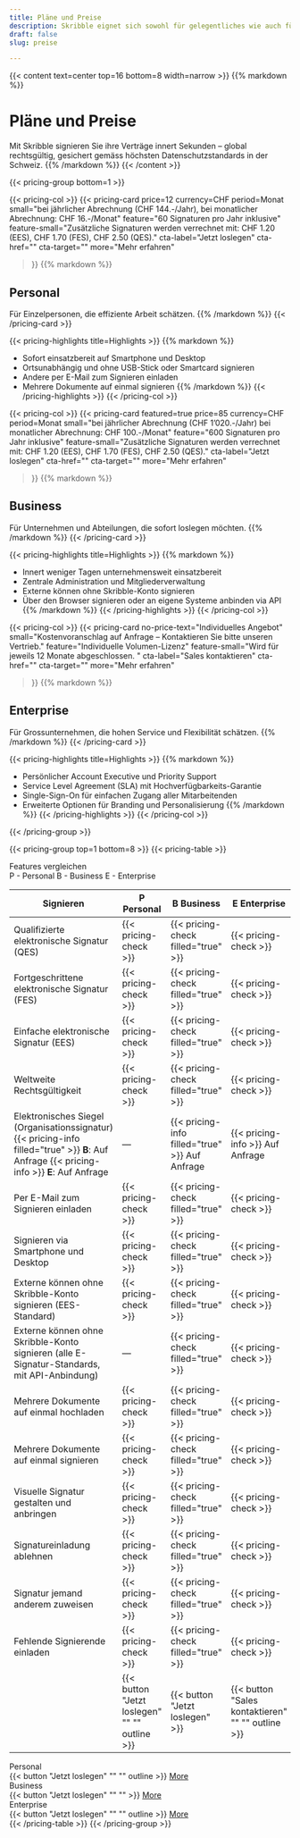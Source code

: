 ```yaml
---
title: Pläne und Preise
description: Skribble eignet sich sowohl für gelegentliches wie auch für häufiges Signieren. Finden Sie das passende Preismodell für Ihre Anwendung.
draft: false
slug: preise

---
```


{{< content text=center top=16 bottom=8 width=narrow >}}
{{% markdown %}}
# Pläne und Preise
Mit Skribble signieren Sie ihre Verträge innert Sekunden – global rechtsgültig, gesichert gemäss höchsten Datenschutzstandards in der Schweiz.
{{% /markdown %}}
{{< /content >}}

[//]: # (--------------------------------------------------------------------------------------------------------------)

{{< pricing-group bottom=1 >}}

{{< pricing-col >}}
  {{< pricing-card
    price=12
    currency=CHF
    period=Monat
    small="bei jährlicher Abrechnung (CHF 144.-/Jahr), bei monatlicher Abrechnung: CHF 16.-/Monat"
    feature="60 Signaturen pro Jahr inklusive"
    feature-small="Zusätzliche Signaturen werden verrechnet mit: CHF 1.20 (EES), CHF 1.70 (FES), CHF 2.50 (QES)."
    cta-label="Jetzt loslegen"
    cta-href=""
    cta-target=""
    more="Mehr erfahren"
  >}}
  {{% markdown %}}
  ## Personal
  Für Einzelpersonen, 
  die effiziente Arbeit schätzen.
  {{% /markdown %}}
  {{< /pricing-card >}}

  {{< pricing-highlights title=Highlights >}}
  {{% markdown %}}
  - Sofort einsatzbereit auf Smartphone und Desktop
  - Ortsunabhängig und ohne USB-Stick oder Smartcard signieren
  - Andere per E-Mail zum Signieren einladen
  - Mehrere Dokumente auf einmal signieren
  {{% /markdown %}}
  {{< /pricing-highlights >}}
{{< /pricing-col >}}

{{< pricing-col >}}
  {{< pricing-card
    featured=true
    price=85
    currency=CHF
    period=Monat
    small="bei jährlicher Abrechnung (CHF 1’020.-/Jahr) bei monatlicher Abrechnung: CHF 100.-/Monat"
    feature="600 Signaturen pro Jahr inklusive"
    feature-small="Zusätzliche Signaturen werden verrechnet mit: CHF 1.20 (EES), CHF 1.70 (FES), CHF 2.50 (QES)."
    cta-label="Jetzt loslegen"
    cta-href=""
    cta-target=""
    more="Mehr erfahren"
  >}}
  {{% markdown %}}
  ## Business
  Für Unternehmen und Abteilungen, die sofort loslegen möchten.
  {{% /markdown %}}
  {{< /pricing-card >}}

  {{< pricing-highlights title=Highlights >}}
  {{% markdown %}}
  - Innert weniger Tagen unternehmensweit einsatzbereit 
  - Zentrale Administration und  Mitgliederverwaltung
  - Externe können ohne Skribble-Konto signieren
  - Über den Browser signieren oder an eigene Systeme anbinden via API
  {{% /markdown %}}
  {{< /pricing-highlights >}}
{{< /pricing-col >}}

{{< pricing-col >}}
  {{< pricing-card
    no-price-text="Individuelles Angebot"
    small="Kostenvoranschlag auf Anfrage – Kontaktieren Sie bitte unseren Vertrieb."
    feature="Individuelle Volumen-Lizenz"
    feature-small="Wird für jeweils 12 Monate abgeschlossen. "
    cta-label="Sales kontaktieren"
    cta-href=""
    cta-target=""
    more="Mehr erfahren"
  >}}
  {{% markdown %}}
  ## Enterprise
  Für Grossunternehmen, die hohen Service und Flexibilität schätzen.
  {{% /markdown %}}
  {{< /pricing-card >}}

  {{< pricing-highlights title=Highlights >}}
  {{% markdown %}}
  - Persönlicher Account Executive und Priority Support
  - Service Level Agreement (SLA) mit Hochverfügbarkeits-Garantie
  - Single-Sign-On für einfachen Zugang aller Mitarbeitenden
  - Erweiterte Optionen für Branding und Personalisierung
  {{% /markdown %}}
  {{< /pricing-highlights >}}
{{< /pricing-col >}}

{{< /pricing-group >}}

[//]: # (--------------------------------------------------------------------------------------------------------------)

{{< pricing-group top=1 bottom=8 >}}
{{< pricing-table >}}
  <div class="pricing-table__legend hide-for-desktop">
    <div class="pricing-table__legend-title">Features vergleichen</div>
    <div class="pricing-table__legend-plans">
      <span>P - Personal</span>
      <span>B - Business</span>
      <span>E - Enterprise</span>
    </div>
  </div>
  <table>
    <thead>
      <tr>
        <th>Signieren</th>
        <th>
          <span class="hide-for-desktop">P</span>
          <span class="hide-for-mobile">Personal</span></th>
        <th>
          <span class="hide-for-desktop">B</span>
          <span class="hide-for-mobile">Business</span>
        </th>
        <th>
          <span class="hide-for-desktop">E</span>
          <span class="hide-for-mobile">Enterprise</span>
        </th>
      </tr>
    </thead>
    <tbody>
      <tr>
        <td>Qualifizierte elektronische Signatur (QES)</td>
        <td>{{< pricing-check >}}</td>
        <td>{{< pricing-check filled="true" >}}</td>
        <td>{{< pricing-check >}}</td>
      <tr>
      <tr>
        <td>Fortgeschrittene elektronische Signatur (FES)</td>
        <td>{{< pricing-check >}}</td>
        <td>{{< pricing-check filled="true" >}}</td>
        <td>{{< pricing-check >}}</td>
      <tr>
      <tr>
        <td>Einfache elektronische Signatur (EES)</td>
        <td>{{< pricing-check >}}</td>
        <td>{{< pricing-check filled="true" >}}</td>
        <td>{{< pricing-check >}}</td>
      <tr>
      <tr>
        <td>Weltweite Rechtsgültigkeit</td>
        <td>{{< pricing-check >}}</td>
        <td>{{< pricing-check filled="true" >}}</td>
        <td>{{< pricing-check >}}</td>
      <tr>
      <tr>
        <td>
          Elektronisches Siegel (Organisationssignatur)
          <div class="pricing-table__mobile-details  hide-for-desktop">
            <span>{{< pricing-info filled="true" >}} <strong>B</strong>: Auf Anfrage</span>
            <span>{{< pricing-info >}} <strong>E</strong>: Auf Anfrage</span>
          </div>
        </td>
        <td>—</td>
        <td>
          <span class="hide-for-desktop">{{< pricing-info filled="true" >}}</span>
          <span class="hide-for-mobile">Auf Anfrage</span>
        </td>
        <td>
          <span class="hide-for-desktop">{{< pricing-info >}}</span>
          <span class="hide-for-mobile">Auf Anfrage</span>
        </td>
      <tr>
      <tr>
        <td>Per E-Mail zum Signieren einladen</td>
        <td>{{< pricing-check >}}</td>
        <td>{{< pricing-check filled="true" >}}</td>
        <td>{{< pricing-check >}}</td>
      <tr>
      <tr>
        <td>Signieren via Smartphone und Desktop</td>
        <td>{{< pricing-check >}}</td>
        <td>{{< pricing-check filled="true" >}}</td>
        <td>{{< pricing-check >}}</td>
      <tr>
      <tr>
        <td>Externe können ohne Skribble-Konto 
    signieren (EES-Standard) </td>
        <td>{{< pricing-check >}}</td>
        <td>{{< pricing-check filled="true" >}}</td>
        <td>{{< pricing-check >}}</td>
      <tr>
      <tr>
        <td>Externe können ohne Skribble-Konto signieren (alle E-Signatur-Standards, mit API-Anbindung)</td>
        <td>—</td>
        <td>{{< pricing-check filled="true" >}}</td>
        <td>{{< pricing-check >}}</td>
      <tr>
      <tr>
        <td>Mehrere Dokumente auf einmal hochladen</td>
        <td>{{< pricing-check >}}</td>
        <td>{{< pricing-check filled="true" >}}</td>
        <td>{{< pricing-check >}}</td>
      <tr>
      <tr>
        <td>Mehrere Dokumente auf einmal signieren</td>
        <td>{{< pricing-check >}}</td>
        <td>{{< pricing-check filled="true" >}}</td>
        <td>{{< pricing-check >}}</td>
      <tr>
      <tr>
        <td>Visuelle Signatur gestalten und anbringen</td>
        <td>{{< pricing-check >}}</td>
        <td>{{< pricing-check filled="true" >}}</td>
        <td>{{< pricing-check >}}</td>
      <tr>
      <tr>
        <td>Signatureinladung ablehnen</td>
        <td>{{< pricing-check >}}</td>
        <td>{{< pricing-check filled="true" >}}</td>
        <td>{{< pricing-check >}}</td>
      <tr>
      <tr>
        <td>Signatur jemand anderem zuweisen</td>
        <td>{{< pricing-check >}}</td>
        <td>{{< pricing-check filled="true" >}}</td>
        <td>{{< pricing-check >}}</td>
      <tr>
      <tr>
        <td>Fehlende Signierende einladen</td>
        <td>{{< pricing-check >}}</td>
        <td>{{< pricing-check filled="true" >}}</td>
        <td>{{< pricing-check >}}</td>
      <tr>
      <tr class="no-border hide-for-mobile">
        <td></td>
        <td>{{< button "Jetzt loslegen" "" "" outline >}}</td>
        <td>{{< button "Jetzt loslegen" >}}</td>
        <td>{{< button "Sales kontaktieren" "" "" outline >}}</td>
      <tr>
    </tbody>
  </table>
  <div class="pricing-table__btn hide-for-desktop">
    <div class="pricing-table__plan-title">Personal</div>
    {{< button "Jetzt loslegen" "" "" outline >}}
    <a class="pricing-table__more" href="">More</a>
  </div>
  <div class="pricing-table__btn hide-for-desktop">
    <div class="pricing-table__plan-title">Business</div>
    {{< button "Jetzt loslegen" "" "" >}}
    <a class="pricing-table__more" href="">More</a>
  </div>
  <div class="pricing-table__btn hide-for-desktop">
    <div class="pricing-table__plan-title">Enterprise</div>
    {{< button "Jetzt loslegen" "" "" outline >}}
    <a class="pricing-table__more" href="">More</a>
  </div>
{{< /pricing-table >}}
{{< /pricing-group >}}